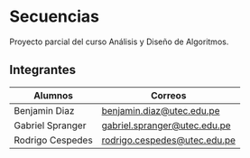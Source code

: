 # Secuencias

Proyecto parcial del curso Análisis y Diseño de Algoritmos.


## Integrantes

|     Alumnos     |               Correos         |
|-----------------|-------------------------------|
|Benjamin Diaz    |benjamin.diaz@utec.edu.pe      |
|Gabriel Spranger |gabriel.spranger@utec.edu.pe   |       
|Rodrigo Cespedes |rodrigo.cespedes@utec.edu.pe   |
